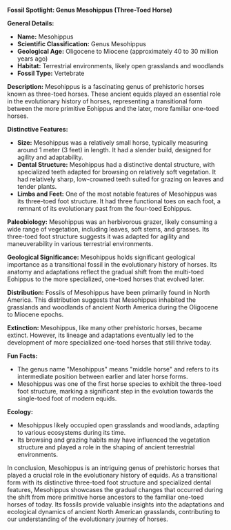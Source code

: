 **Fossil Spotlight: Genus Mesohippus (Three-Toed Horse)**

**General Details:**
- **Name:** Mesohippus
- **Scientific Classification:** Genus Mesohippus
- **Geological Age:** Oligocene to Miocene (approximately 40 to 30 million years ago)
- **Habitat:** Terrestrial environments, likely open grasslands and woodlands
- **Fossil Type:** Vertebrate

**Description:**
Mesohippus is a fascinating genus of prehistoric horses known as three-toed horses. These ancient equids played an essential role in the evolutionary history of horses, representing a transitional form between the more primitive Eohippus and the later, more familiar one-toed horses.

**Distinctive Features:**
- **Size:** Mesohippus was a relatively small horse, typically measuring around 1 meter (3 feet) in length. It had a slender build, designed for agility and adaptability.
- **Dental Structure:** Mesohippus had a distinctive dental structure, with specialized teeth adapted for browsing on relatively soft vegetation. It had relatively sharp, low-crowned teeth suited for grazing on leaves and tender plants.
- **Limbs and Feet:** One of the most notable features of Mesohippus was its three-toed foot structure. It had three functional toes on each foot, a remnant of its evolutionary past from the four-toed Eohippus.

**Paleobiology:**
Mesohippus was an herbivorous grazer, likely consuming a wide range of vegetation, including leaves, soft stems, and grasses. Its three-toed foot structure suggests it was adapted for agility and maneuverability in various terrestrial environments.

**Geological Significance:**
Mesohippus holds significant geological importance as a transitional fossil in the evolutionary history of horses. Its anatomy and adaptations reflect the gradual shift from the multi-toed Eohippus to the more specialized, one-toed horses that evolved later.

**Distribution:**
Fossils of Mesohippus have been primarily found in North America. This distribution suggests that Mesohippus inhabited the grasslands and woodlands of ancient North America during the Oligocene to Miocene epochs.

**Extinction:**
Mesohippus, like many other prehistoric horses, became extinct. However, its lineage and adaptations eventually led to the development of more specialized one-toed horses that still thrive today.

**Fun Facts:**
- The genus name "Mesohippus" means "middle horse" and refers to its intermediate position between earlier and later horse forms.
- Mesohippus was one of the first horse species to exhibit the three-toed foot structure, marking a significant step in the evolution towards the single-toed foot of modern equids.

**Ecology:**
- Mesohippus likely occupied open grasslands and woodlands, adapting to various ecosystems during its time.
- Its browsing and grazing habits may have influenced the vegetation structure and played a role in the shaping of ancient terrestrial environments.

In conclusion, Mesohippus is an intriguing genus of prehistoric horses that played a crucial role in the evolutionary history of equids. As a transitional form with its distinctive three-toed foot structure and specialized dental features, Mesohippus showcases the gradual changes that occurred during the shift from more primitive horse ancestors to the familiar one-toed horses of today. Its fossils provide valuable insights into the adaptations and ecological dynamics of ancient North American grasslands, contributing to our understanding of the evolutionary journey of horses.